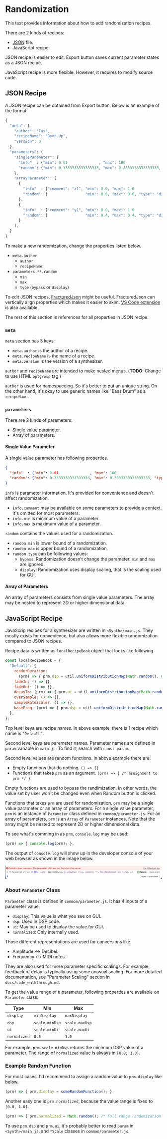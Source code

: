 # Randomization
This text provides information about how to add randomization recipes.

There are 2 kinds of recipes:

- [JSON](https://www.json.org) file.
- JavaScript recipe.

JSON recipe is easier to edit. Export button saves current parameter states as a JSON recipe.

JavaScript recipe is more flexible. However, it requires to modify source code.

## JSON Recipe
A JSON recipe can be obtained from Export button. Below is an example of the format.

```javascript
{
  "meta": {
    "author": "Tux",
    "recipeName": "Boot Up",
    "version": 0
  },
  "parameters": {
    "singleParameter": {
      "info"  : {"min": 0.01              , "max": 100                                 },
      "random": {"min": 0.3333333333333333, "max": 0.3333333333333333, "type": "bypass"}
    },
    "arrayParameter": [
      {
        "info"  : {"comment": "x1", "min": 0.0, "max": 1.0                   },
        "random": {                 "min": 0.6, "max": 0.6, "type": "display"}
      },
      {
        "info"  : {"comment": "y1", "min": 0.0, "max": 1.0                   },
        "random": {                 "min": 0.4, "max": 0.4, "type": "display"}
      }
    ],
  }
}
```

To make a new randomization, change the properties listed below.

- `meta.author`
  - `author`
  - `recipeName`
- `parameters.**.random`
  - `min`
  - `max`
  - `type` (`bypass` or `display`)

To edit JSON recipes, [FracturedJson](https://j-brooke.github.io/FracturedJson/) might be useful. FracturedJson can vertically align properties which makes it easier to skim. [VS Code extension](https://marketplace.visualstudio.com/items?itemName=j-brooke.fracturedjsonvsc) is also available.

The rest of this section is references for all properties in JSON recipe.

### `meta`
`meta` section has 3 keys:

- `meta.author` is the author of a recipe.
- `meta.recipeName` is the name of a recipe.
- `meta.version` is the version of a synthesizer.

`author` and `recipeName` are intended to make nested menus. (**TODO**: Change to use HTML `optgroup` tag.)

`author` is used for namespaceing. So it's better to put an unique string. On the other hand, it's okay to use generic names like "Bass Drum" as a `recipeName`.

### `parameters`
There are 2 kinds of parameters:

- Single value parameter.
- Array of parameters.

#### Single Value Parameter
A single value parameter has following properties.

```json
{
  "info"  : {"min": 0.01              , "max": 100                                 },
  "random": {"min": 0.3333333333333333, "max": 0.3333333333333333, "type": "bypass"}
}
```

`info` is parameter information. It's provided for convenience and doesn't affect randomization.

- `info.comment` may be available on some parameters to provide a context. It's omitted for most parameters.
- `info.min` is minimum value of a parameter.
- `info.max` is maximum value of a parameter.

`random` contains the values used for a randomization.

- `random.min` is lower bound of a randomization.
- `random.max` is upper bound of a randomization.
- `random.type` can be following values:
  - `bypass`: Randomization doesn't change the parameter. `min` and `max` are ignored.
  - `display`: Randomization uses display scaling, that is the scaling used for GUI.

#### Array of Parameters
An array of parameters consists from single value parameters. The array may be nested to represent 2D or higher dimensional data.

## JavaScript Recipe
JavaScrip recipes for a synthesizer are written in `<Synth>/main.js`. They mostly exists for convenience, but also allows more flexible randomization compared to JSON recipes.

Recipe data is written as `localRecipeBook` object that looks like following.

```javascript
const localRecipeBook = {
  "Default": {
    renderDuration:
      (prm) => { prm.dsp = util.uniformDistributionMap(Math.random(), 0.1, 0.8); },
    fadeIn: () => {},
    fadeOut: () => {},
    decayTo: (prm) => { prm.ui = util.uniformDistributionMap(Math.random(), -40, 0); },
    overSample: () => {},
    sampleRateScaler: () => {},
    baseFreq: (prm) => { prm.dsp = util.uniformDistributionMap(Math.random(), 10, 90); },
  },
};
```

Top level keys are recipe names. In above example, there is 1 recipe which name is `"Default"`.

Second level keys are paremeter names. Parameter names are defined in `param` variable in `main.js`. To find it, search with `const param`.

Second level values are random functions. In above example there are:

- Empty functions that do nothing. `() => {}`
- Functions that takes `prm` as an argument. `(prm) => { /* assignment to prm */ }`

Empty functions are used to bypass the randimization. In other words, the value set by user won't be changed even when Random button is clicked.

Functions that takes `prm` are used for randomization. `prm` may be a single value parameter or an array of parameters. For a single value parameter, `prm` is an instance of `Parameter` class defined in `common/parameter.js`. For an array of parameters, `prm` is an `Array` of `Parameter` instances. Note that the array might be nested to represent 2D or higher dimensional data.

To see what's comming in as `prm`, `console.log` may be used:

```javascript
(prm) => { console.log(prm); },
```

The output of `console.log` will show up in the developer console of your web browser as shown in the image below.

![An image of a result of `console.log(prm)` showing up in developer console of Safari.`](img/randomization/console_log_of_prm.png)

### About `Parameter` Class
`Parameter` class is defined in `common/parameter.js`. It has 4 inputs of a parameter value.

- `display`: This value is what you see on GUI.
- `dsp`: Used in DSP code.
- `ui`: May be used to display the value for GUI.
- `normalized`: Only internally used.

Those different representations are used for conversions like:

- Amplitude <-> Decibel.
- Frequency <-> MIDI notes.

They are also used for more parameter specific scalings. For example, feedback of delay is typically using some unusual scaling. For more detailed documentation, see "Parameter Scaling" section in `docs/code_walkthrough.md`.

To get the value range of a parameter, following properties are available on `Parameter` class:

| Type         | Min            | Max            |
| ------------ | -------------- | -------------- |
| `display`    | `minDisplay`   | `maxDisplay`   |
| `dsp`        | `scale.minDsp` | `scale.maxDsp` |
| `ui`         | `scale.minUi`  | `scale.maxUi`  |
| `normalized` | `0.0`          | `1.0`          |

For example, `prm.scale.minDsp` returns the minimum DSP value of a parameter. The range of `normalized` value is always in `[0.0, 1.0]`.

### Example Random Function
For most cases, I'd recommend to assign a random value to `prm.display` like below.

```javascript
(prm) => { prm.display = someRandomFunction(); },
```

Another easy one is `prm.normalized`, because the value range is fixed to `[0.0, 1.0]`.

```javascript
(prm) => { prm.normalized = Math.random(); /* Full range randomization. */ },
```

To use `prm.dsp` and `prm.ui`, it's probably better to read `param` in `<Synth>/main.js`, and `*Scale` classes in `common/parameter.js`.
